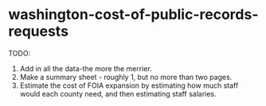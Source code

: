 # washington-cost-of-public-records-requests

TODO:

1. Add in all the data-the more the merrier.
2. Make a summary sheet - roughly 1, but no more than two pages.
3. Estimate the cost of FOIA expansion by estimating how much staff would each county need, and then estimating staff salaries.


